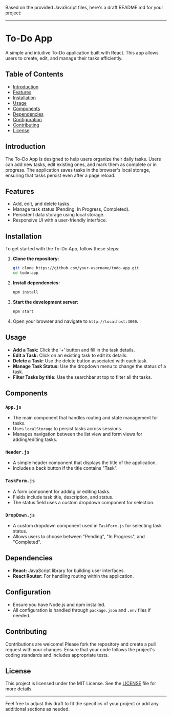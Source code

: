 Based on the provided JavaScript files, here's a draft README.md for your project:

---

# To-Do App

A simple and intuitive To-Do application built with React. This app allows users to create, edit, and manage their tasks efficiently.

## Table of Contents

- [Introduction](#introduction)
- [Features](#features)
- [Installation](#installation)
- [Usage](#usage)
- [Components](#components)
- [Dependencies](#dependencies)
- [Configuration](#configuration)
- [Contributing](#contributing)
- [License](#license)

## Introduction

The To-Do App is designed to help users organize their daily tasks. Users can add new tasks, edit existing ones, and mark them as complete or in progress. The application saves tasks in the browser's local storage, ensuring that tasks persist even after a page reload.

## Features

- Add, edit, and delete tasks.
- Manage task status (Pending, In Progress, Completed).
- Persistent data storage using local storage.
- Responsive UI with a user-friendly interface.

## Installation

To get started with the To-Do App, follow these steps:

1. **Clone the repository:**

   ```bash
   git clone https://github.com/your-username/todo-app.git
   cd todo-app
   ```

2. **Install dependencies:**

   ```bash
   npm install
   ```

3. **Start the development server:**

   ```bash
   npm start
   ```

4. Open your browser and navigate to `http://localhost:3000`.

## Usage

- **Add a Task:** Click the '+' button and fill in the task details.
- **Edit a Task:** Click on an existing task to edit its details.
- **Delete a Task:** Use the delete button associated with each task.
- **Manage Task Status:** Use the dropdown menu to change the status of a task.
- **Filter Tasks by title:** Use the searchbar at top to filter all tht tasks.

## Components

### `App.js`

- The main component that handles routing and state management for tasks.
- Uses `localStorage` to persist tasks across sessions.
- Manages navigation between the list view and form views for adding/editing tasks.

### `Header.js`

- A simple header component that displays the title of the application.
- Includes a back button if the title contains "Task".

### `TaskForm.js`

- A form component for adding or editing tasks.
- Fields include task title, description, and status.
- The status field uses a custom dropdown component for selection.

### `DropDown.js`

- A custom dropdown component used in `TaskForm.js` for selecting task status.
- Allows users to choose between "Pending", "In Progress", and "Completed".

## Dependencies

- **React:** JavaScript library for building user interfaces.
- **React Router:** For handling routing within the application.

## Configuration

- Ensure you have Node.js and npm installed.
- All configuration is handled through `package.json` and `.env` files if needed.

## Contributing

Contributions are welcome! Please fork the repository and create a pull request with your changes. Ensure that your code follows the project's coding standards and includes appropriate tests.

## License

This project is licensed under the MIT License. See the [LICENSE](LICENSE) file for more details.

---

Feel free to adjust this draft to fit the specifics of your project or add any additional sections as needed.
